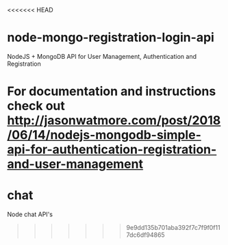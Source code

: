 <<<<<<< HEAD
# node-mongo-registration-login-api

NodeJS + MongoDB API for User Management, Authentication and Registration

For documentation and instructions check out http://jasonwatmore.com/post/2018/06/14/nodejs-mongodb-simple-api-for-authentication-registration-and-user-management
=======
# chat
Node chat API's
>>>>>>> 9e9dd135b701aba392f7c7f9f0f117dc6df94865

